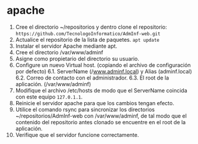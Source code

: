 # apache

1. Cree el directorio ~/repositorios y dentro clone el
repositorio: `https://github.com/TecnologoInformatico/AdmInf-web.git`
2. Actualice el repositorio de la lista de paquetes.
    `apt update`
3. Instalar el servidor Apache mediante apt.
4. Cree el directorio /var/www/adminf
5. Asigne como propietario del directorio su usuario.
6. Configure un nuevo Virtual host. (copiando el archivo de configuración por defecto)
  6.1. ServerName (/www.adminf.local) y Alias (adminf.local)
  6.2. Correo de contacto con el administrador.
  6.3. El root de la aplicación. (/var/www/adminf)
7. Modifique el archivo /etc/hosts de modo que el ServerName coincida con este equipo `127.0.1.1`.
8. Reinicie el servidor apache para que los cambios tengan efecto.
9. Utilice el comando rsync para sincronizar los directorios ~/repositorios/AdmInf-web con /var/www/adminf, de tal modo que el contenido del repositorio antes clonado se encuentre en el root de la aplicación.
10. Verifique que el servidor funcione correctamente.
